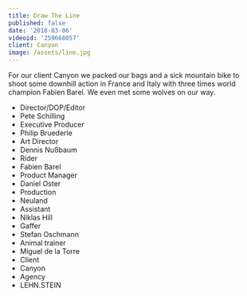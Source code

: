 ```yaml
---
title: Draw The Line
published: false
date: '2018-03-06'
videoid: '259668057'
client: Canyon
image: /assets/line.jpg
---
```

For our client Canyon we packed our bags and a sick mountain bike to shoot some downhill action in France and Italy with three times world champion Fabien Barel. We even met some wolves on our way. 

* Director/DOP/Editor
* Pete Schilling 
* Executive Producer
* Philip Bruederle
* Art Director
* Dennis Nußbaum
* Rider
* Fabien Barel
* Product Manager
* Daniel Oster
* Production
* Neuland
* Assistant
* Niklas Hill
* Gaffer
* Stefan Oschmann
* Animal trainer
* Miguel de la Torre
* Client
* Canyon
* Agency
* LEHN.STEIN
